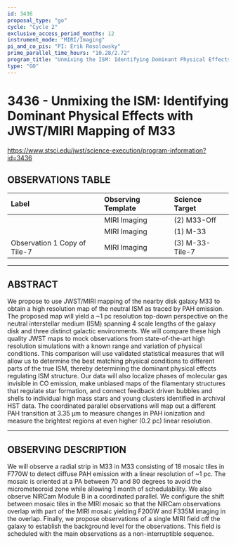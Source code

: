 ```yaml
---
id: 3436
proposal_type: "go"
cycle: "Cycle 2"
exclusive_access_period_months: 12
instrument_mode: "MIRI/Imaging"
pi_and_co_pis: "PI: Erik Rosolowsky"
prime_parallel_time_hours: "10.28/2.72"
program_title: "Unmixing the ISM: Identifying Dominant Physical Effects with JWST/MIRI Mapping of M33"
type: "GO"
---
```

# 3436 - Unmixing the ISM: Identifying Dominant Physical Effects with JWST/MIRI Mapping of M33
https://www.stsci.edu/jwst/science-execution/program-information?id=3436
## OBSERVATIONS TABLE
| Label                          | Observing Template | Science Target |
| :----------------------------- | :----------------- | :------------- |
|                                | MIRI Imaging       | (2) M33-Off    |
|                                | MIRI Imaging       | (1) M-33       |
| Observation 1 Copy of Tile-7 | MIRI Imaging       | (3) M-33-Tile-7 |

---

## ABSTRACT

We propose to use JWST/MIRI mapping of the nearby disk galaxy M33 to obtain a high resolution map of the neutral ISM as traced by PAH emission. The proposed map will yield a ~1 pc resolution top-down perspective on the neutral interstellar medium (ISM) spanning 4 scale lengths of the galaxy disk and three distinct galactic environments. We will compare these high quality JWST maps to mock observations from state-of-the-art high resolution simulations with a known range and variation of physical conditions. This comparison will use validated statistical measures that will allow us to determine the best matching physical conditions to different parts of the true ISM, thereby determining the dominant physical effects regulating ISM structure. Our data will also localize phases of molecular gas invisible in CO emission, make unbiased maps of the filamentary structures that regulate star formation, and connect feedback driven bubbles and shells to individual high mass stars and young clusters identified in archival HST data. The coordinated parallel observations will map out a different PAH transition at 3.35 µm to measure changes in PAH ionization and measure the brightest regions at even higher (0.2 pc) linear resolution.

---

## OBSERVING DESCRIPTION

We will observe a radial strip in M33 in M33 consisting of 18 mosaic tiles in F770W to detect diffuse PAH emission with a linear resolution of ~1 pc. The mosaic is oriented at a PA between 70 and 80 degrees to avoid the micrometeoroid zone while allowing 1 month of schedulability. We also observe NIRCam Module B in a coordinated parallel. We configure the shift between mosaic tiles in the MIRI mosaic so that the NIRCam observations overlap with part of the MIRI mosaic yielding F200W and F335M imaging in the overlap.
Finally, we propose observations of a single MIRI field off the galaxy to establish the background level for the observations. This field is scheduled with the main observations as a non-interruptible sequence.